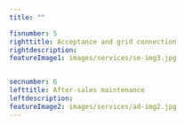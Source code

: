 ```yaml
---
title: ""

fisnumber: 5
righttitle: Acceptance and grid connection
rightdescription: 
featureImage1: images/services/se-img3.jpg


secnumber: 6
lefttitle: After-sales maintenance
leftdescription: 
featureImage2: images/services/ad-img2.jpg
---
```

